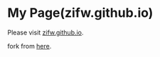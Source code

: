 My Page(zifw.github.io)
=================

Please visit [zifw.github.io](http://zifw.github.io).

fork from [here](https://github.com/hustcat).
